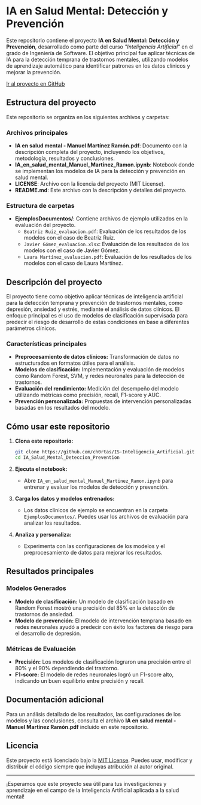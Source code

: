 # IA en Salud Mental: Detección y Prevención

Este repositorio contiene el proyecto **IA en Salud Mental: Detección y Prevención**, desarrollado como parte del curso _"Inteligencia Artificial"_ en el grado de Ingeniería de Software. El objetivo principal fue aplicar técnicas de IA para la detección temprana de trastornos mentales, utilizando modelos de aprendizaje automático para identificar patrones en los datos clínicos y mejorar la prevención.

[Ir al proyecto en GitHub](https://github.com/ch0rtas/IS-Inteligencia_Artificial/tree/main/IA_Salud_Mental_Deteccion_Prevention)

## Estructura del proyecto

Este repositorio se organiza en los siguientes archivos y carpetas:

### **Archivos principales**

- **IA en salud mental - Manuel Martínez Ramón.pdf**: Documento con la descripción completa del proyecto, incluyendo los objetivos, metodología, resultados y conclusiones.
- **IA_en_salud_mental_Manuel_Martinez_Ramon.ipynb**: Notebook donde se implementan los modelos de IA para la detección y prevención en salud mental.
- **LICENSE**: Archivo con la licencia del proyecto (MIT License).
- **README.md**: Este archivo con la descripción y detalles del proyecto.

### **Estructura de carpetas**

- **EjemplosDocumentos/**: Contiene archivos de ejemplo utilizados en la evaluación del proyecto.
  - `Beatriz Ruiz_evaluacion.pdf`: Evaluación de los resultados de los modelos con el caso de Beatriz Ruiz.
  - `Javier Gómez_evaluacion.xlsx`: Evaluación de los resultados de los modelos con el caso de Javier Gómez.
  - `Laura Martínez_evaluacion.pdf`: Evaluación de los resultados de los modelos con el caso de Laura Martínez.

## Descripción del proyecto

El proyecto tiene como objetivo aplicar técnicas de inteligencia artificial para la detección temprana y prevención de trastornos mentales, como depresión, ansiedad y estrés, mediante el análisis de datos clínicos. El enfoque principal es el uso de modelos de clasificación supervisada para predecir el riesgo de desarrollo de estas condiciones en base a diferentes parámetros clínicos.

### Características principales

- **Preprocesamiento de datos clínicos:** Transformación de datos no estructurados en formatos útiles para el análisis.
- **Modelos de clasificación:** Implementación y evaluación de modelos como Random Forest, SVM, y redes neuronales para la detección de trastornos.
- **Evaluación del rendimiento:** Medición del desempeño del modelo utilizando métricas como precisión, recall, F1-score y AUC.
- **Prevención personalizada:** Propuestas de intervención personalizadas basadas en los resultados del modelo.

## Cómo usar este repositorio

1. **Clona este repositorio:**  
   ```bash
   git clone https://github.com/ch0rtas/IS-Inteligencia_Artificial.git
   cd IA_Salud_Mental_Deteccion_Prevention
   ```

2. **Ejecuta el notebook:**  
   - Abre `IA_en_salud_mental_Manuel_Martinez_Ramon.ipynb` para entrenar y evaluar los modelos de detección y prevención.

3. **Carga los datos y modelos entrenados:**  
   - Los datos clínicos de ejemplo se encuentran en la carpeta `EjemplosDocumentos/`. Puedes usar los archivos de evaluación para analizar los resultados.

4. **Analiza y personaliza:**  
   - Experimenta con las configuraciones de los modelos y el preprocesamiento de datos para mejorar los resultados.

## Resultados principales

### Modelos Generados
- **Modelo de clasificación:** Un modelo de clasificación basado en Random Forest mostró una precisión del 85% en la detección de trastornos de ansiedad.
- **Modelo de prevención:** El modelo de intervención temprana basado en redes neuronales ayudó a predecir con éxito los factores de riesgo para el desarrollo de depresión.

### Métricas de Evaluación
- **Precisión:** Los modelos de clasificación lograron una precisión entre el 80% y el 90% dependiendo del trastorno.
- **F1-score:** El modelo de redes neuronales logró un F1-score alto, indicando un buen equilibrio entre precisión y recall.

## Documentación adicional

Para un análisis detallado de los resultados, las configuraciones de los modelos y las conclusiones, consulta el archivo **IA en salud mental - Manuel Martínez Ramón.pdf** incluido en este repositorio.

## Licencia

Este proyecto está licenciado bajo la [MIT License](LICENSE). Puedes usar, modificar y distribuir el código siempre que incluyas atribución al autor original.

---

¡Esperamos que este proyecto sea útil para tus investigaciones y aprendizaje en el campo de la Inteligencia Artificial aplicada a la salud mental!
